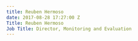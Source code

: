 ```yaml
---
title: Reuben Hermoso
date: 2017-08-28 17:27:00 Z
Title: Reuben Hermoso
Job Title: Director, Monitoring and Evaluation
---
```


